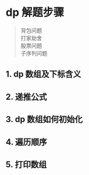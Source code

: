 # dp 解题步骤

> 背包问题  
> 打家劫舍  
> 股票问题  
> 子序列问题  

## 1. dp 数组及下标含义
## 2. 递推公式
## 3. dp 数组如何初始化
## 4. 遍历顺序
## 5. 打印数组
